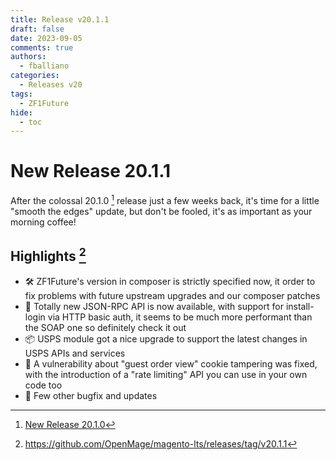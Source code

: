 ```yaml
---
title: Release v20.1.1
draft: false
date: 2023-09-05
comments: true
authors:
  - fballiano
categories:
  - Releases v20
tags:
  - ZF1Future
hide:
  - toc
---
```


# New Release 20.1.1

After the colossal 20.1.0 [^2] release just a few weeks back, it's time for a little "smooth the edges" update, but don't be fooled, it's as important as your morning coffee!

<!-- more -->

## Highlights [^1]

- 🛠️ ZF1Future's version in composer is strictly specified now, it order to fix problems with future upstream upgrades and our composer patches
- 🚀 Totally new JSON-RPC API is now available, with support for install-login via HTTP basic auth, it seems to be much more performant than the SOAP one so definitely check it out
- 📦 USPS module got a nice upgrade to support the latest changes in USPS APIs and services
- 🍪 A vulnerability about "guest order view" cookie tampering was fixed, with the introduction of a "rate limiting" API you can use in your own code too
- 🐞 Few other bugfix and updates


[^1]: https://github.com/OpenMage/magento-lts/releases/tag/v20.1.1
[^2]: [New Release 20.1.0](2023-08-02-release-20-1-0.md)
